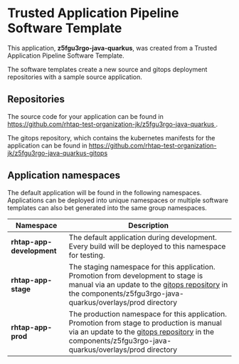 # Trusted Application Pipeline Software Template

This application, **z5fgu3rgo-java-quarkus**, was created from a Trusted Application Pipeline Software Template.

The software templates create a new source and gitops deployment repositories with a sample source application. 

## Repositories

The source code for your application can be found in [https://github.com/rhtap-test-organization-jk/z5fgu3rgo-java-quarkus ](https://github.com/rhtap-test-organization-jk/z5fgu3rgo-java-quarkus ).
 
The gitops repository, which contains the kubernetes manifests for the application can be found in 
[https://github.com/rhtap-test-organization-jk/z5fgu3rgo-java-quarkus-gitops ](https://github.com/rhtap-test-organization-jk/z5fgu3rgo-java-quarkus-gitops ) 

## Application namespaces 

The default application will be found in the following namespaces. Applications can be deployed into unique namespaces or multiple software templates can also bet generated into the same group namespaces.  

|  Namespace   |  Description   |  
| -------- | -------- |   
| **rhtap-app-development** | The default application during development. Every build will be deployed to this namespace for testing. | 
| **rhtap-app-stage** | The staging namespace for this application. Promotion from development to stage is manual via an update to the [gitops repository](https://github.com/rhtap-test-organization-jk/z5fgu3rgo-java-quarkus-gitops ) in the components/z5fgu3rgo-java-quarkus/overlays/prod directory |  
| **rhtap-app-prod** | The production namespace for this application. Promotion from stage to production is manual via an update to the [gitops repository](https://github.com/rhtap-test-organization-jk/z5fgu3rgo-java-quarkus-gitops ) in the components/z5fgu3rgo-java-quarkus/overlays/prod directory | 